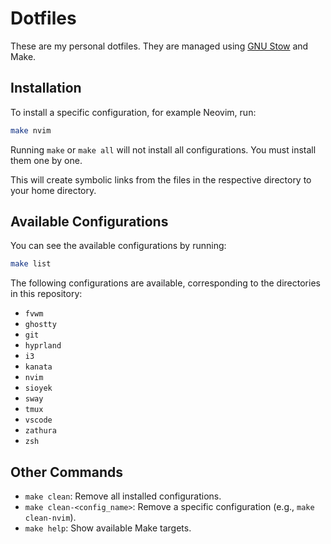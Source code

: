 # Dotfiles

These are my personal dotfiles. They are managed using [GNU Stow](https://www.gnu.org/software/stow/) and Make.

## Installation

To install a specific configuration, for example Neovim, run:

```bash
make nvim
```

Running `make` or `make all` will not install all configurations. You must install them one by one.

This will create symbolic links from the files in the respective directory to your home directory.

## Available Configurations

You can see the available configurations by running:
```bash
make list
```
The following configurations are available, corresponding to the directories in this repository:
- `fvwm`
- `ghostty`
- `git`
- `hyprland`
- `i3`
- `kanata`
- `nvim`
- `sioyek`
- `sway`
- `tmux`
- `vscode`
- `zathura`
- `zsh`

## Other Commands

- `make clean`: Remove all installed configurations.
- `make clean-<config_name>`: Remove a specific configuration (e.g., `make clean-nvim`).
- `make help`: Show available Make targets.
